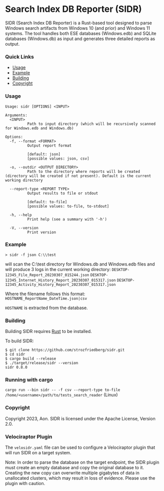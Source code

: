# Search Index DB Reporter (SIDR)

SIDR (Search Index DB Reporter) is a Rust-based tool designed to parse Windows search artifacts from Windows 10 (and prior) and Windows 11 systems.
The tool handles both ESE databases (Windows.edb) and SQLite databases (Windows.db) as input and generates three detailed reports as output.

### Quick Links

* [Usage](#usage)
* [Example](#example)
* [Building](#building)
* [Copyright](#copyright)


### Usage
```
Usage: sidr [OPTIONS] <INPUT>

Arguments:
  <INPUT>
          Path to input directory (which will be recursively scanned for Windows.edb and Windows.db)

Options:
  -f, --format <FORMAT>
          Output report format
          
          [default: json]
          [possible values: json, csv]

  -o, --outdir <OUTPUT DIRECTORY>
          Path to the directory where reports will be created (directory will be created if not present). Default is the current working directory

  --report-type <REPORT TYPE>
          Output results to file or stdout

          [default: to-file]
          [possible values: to-file, to-stdout]

  -h, --help
          Print help (see a summary with '-h')

  -V, --version
          Print version
```

### Example

`> sidr -f json C:\\test`

will scan the C:\test directory for Windows.db and Windows.edb files and will produce 3 logs in the current working directory:
`DESKTOP-12345_File_Report_20230307_015244.json`
`DESKTOP-12345_Internet_History_Report_20230307_015317.json`
`DESKTOP-12345_Activity_History_Report_20230307_015317.json`

Where the filename follows this format:
`HOSTNAME_ReportName_DateTime.json|csv`

`HOSTNAME` is extracted from the database.

### Building

Building SIDR requires [Rust](https://rustup.rs) to be installed. 

To build SIDR:

```
$ git clone https://github.com/strozfriedberg/sidr.git
$ cd sidr
$ cargo build --release
$ ./target/release/sidr --version
sidr 0.8.0
```

### Running with cargo
`cargo run --bin sidr -- -f csv --report-type to-file /home/<username>/path/to/tests_search_reader` (Linux)

### Copyright
Copyright 2023, Aon. SIDR is licensed under the Apache License, Version 2.0.

### Velociraptor Plugin

The `velosidr.yaml` file can be used to configure a Velociraptor plugin that will run SIDR on a target system.

Note: In order to parse the database on the target endpoint, the SIDR plugin must create an empty database and copy the original database to it. Creating the new copy can overwrite multiple gigabytes of data in unallocated clusters, which may result in loss of evidence. Please use the plugin with caution.

